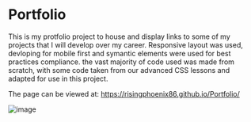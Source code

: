 # Portfolio

This is my protfolio project to house and display links to some of my projects that I will develop over my career. Responsive layout was used, devloping for mobile first and symantic elements were used for best practices compliance. the vast majority of code used was made from scratch, with some code taken from our advanced CSS lessons and adapted for use in this project.

The page can be viewed at: https://risingphoenix86.github.io/Portfolio/

![image](https://user-images.githubusercontent.com/7930889/128612034-2885fab9-ef79-44e7-a206-60ab41072cd0.png)
